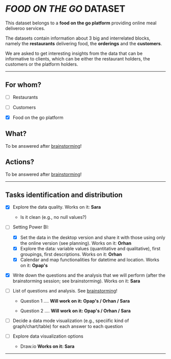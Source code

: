 # _FOOD ON THE GO_ DATASET

This dataset belongs to a **food on the go platform** providing online meal deliveroo services. 

The datasets contain information about 3 big and interrelated blocks, namely the **restaurants** delivering food, the **orderings** and the **customers**.

We are asked to get interesting insights from the data that can be informative to clients, which can be either the restaurant holders, the customers or the platform holders.

___

## For whom?

- [ ] Restaurants
- [ ] Customers
- [x] Food on the go platform


## What? 
To be answered after [brainstorming](https://github.com/silventesa/accenture_usecase/blob/master/brainstorming.md)!

## Actions? 
To be answered after [brainstorming](https://github.com/silventesa/accenture_usecase/blob/master/brainstorming.md)!

___


## Tasks identification and distribution

- [x] Explore the data quality. Works on it: **Sara**
   - Is it clean (e.g., no null values?) 

- [ ] Setting Power BI:    

   - [x] Set the data in the desktop version and share it with those using only the online version (see planning).  Works on it: **Orhan**
   - [x] Explore the data: variable values (quantitative and qualitative), first groupings, first descriptions. Works on it: **Orhan**
   - [x] Calendar and map functionalities for datetime and location. Works on it: **Opap's**
   
- [x] Write down the questions and the analysis that we will perform (after the brainstorming session; see brainstorming). Works on it: **Sara**

- [ ] List of questions and analysis. See [brainstorming](https://github.com/silventesa/accenture_usecase/blob/master/brainstorming.md)!

   - Question 1 .... **Will work on it: Opap's / Orhan / Sara**

   - Question 2 .... **Will work on it: Opap's / Orhan / Sara**
   
- [ ] Decide a data mode visualization (e.g., speciific kind of graph/chart/table) for each answer to each question

- [ ] Explore data visualization options
   - Draw.io **Works on it: Sara**
___
